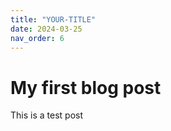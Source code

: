 ```yaml
---
title: "YOUR-TITLE"
date: 2024-03-25
nav_order: 6
---
```


# My first blog post

This is a test post

